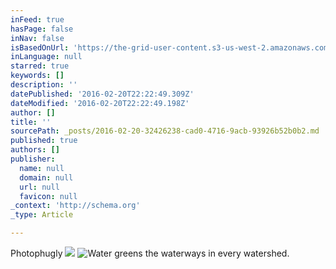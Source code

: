 ```yaml
---
inFeed: true
hasPage: false
inNav: false
isBasedOnUrl: 'https://the-grid-user-content.s3-us-west-2.amazonaws.com/158c2ddc-872a-4e0a-9db3-98406e01add6.png'
inLanguage: null
starred: true
keywords: []
description: ''
datePublished: '2016-02-20T22:22:49.309Z'
dateModified: '2016-02-20T22:22:49.198Z'
author: []
title: ''
sourcePath: _posts/2016-02-20-32426238-cad0-4716-9acb-93926b52b0b2.md
published: true
authors: []
publisher:
  name: null
  domain: null
  url: null
  favicon: null
_context: 'http://schema.org'
_type: Article

---
```

Photophugly
![](https://s3-us-west-2.amazonaws.com/the-grid-img/p/f6c39093c6883f1b195b992f31488a6e61ba67da.png)
![Water greens the waterways in every watershed.](https://s3-us-west-2.amazonaws.com/the-grid-img/p/cbe02873d0267c0543d08c540f6e24304302781c.png)